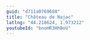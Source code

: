 ```yaml
---
guid: "d711a0769688"
title: "Château de Najac"
latlng: "44.218624, 1.973212"
youtubeId: "bnoHR3HhBoU" 
---
```

